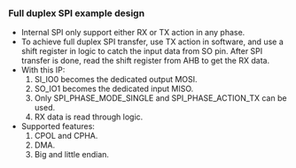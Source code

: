 ### Full duplex SPI example design
* Internal SPI only support either RX or TX action in any phase.
* To achieve full duplex SPI transfer, use TX action in software, and use a shift register in logic to 
  catch the input data from SO pin. After SPI transfer is done, read the shift register from AHB to get 
  the RX data.
* With this IP:
  1. SI_IO0 becomes the dedicated output MOSI.
  2. SO_IO1 becomes the dedicated input MISO.
  3. Only SPI_PHASE_MODE_SINGLE and SPI_PHASE_ACTION_TX can be used.
  4. RX data is read through logic.
* Supported features:
  1. CPOL and CPHA.
  2. DMA.
  3. Big and little endian.
